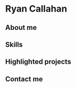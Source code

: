 <DOCTYPE html>
<html>
    <head>
     <title>CSCE 190: Ryan Callahan</title>
    </head>
     <body>
        <h1>Ryan Callahan</h1>
      <div class="about"><h2>About me</h2></div>
      <div class="skills"><h2>Skills</h2></div>
      <div class="projects"><h2>Highlighted projects</h2></div>
      <div class="contact"><h2>Contact me</h2></div>
      </body>
</html>
